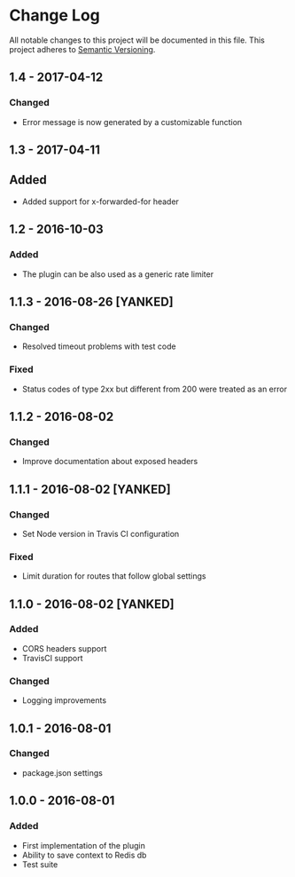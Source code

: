 # Change Log
All notable changes to this project will be documented in this file.
This project adheres to [Semantic Versioning](http://semver.org/).

## 1.4 - 2017-04-12

### Changed
- Error message is now generated by a customizable function

## 1.3 - 2017-04-11

## Added

- Added support for x-forwarded-for header

## 1.2 - 2016-10-03

### Added

- The plugin can be also used as a generic rate limiter

## 1.1.3 - 2016-08-26 [YANKED]

### Changed
- Resolved timeout problems with test code

### Fixed
- Status codes of type 2xx but different from 200 were treated as an error

## 1.1.2 - 2016-08-02

### Changed
- Improve documentation about exposed headers

## 1.1.1 - 2016-08-02 [YANKED]

### Changed
- Set Node version in Travis CI configuration

### Fixed

- Limit duration for routes that follow global settings

## 1.1.0 - 2016-08-02 [YANKED]

### Added
- CORS headers support
- TravisCI support

### Changed
- Logging improvements

## 1.0.1 - 2016-08-01

### Changed
- package.json settings

## 1.0.0 - 2016-08-01

### Added
- First implementation of the plugin
- Ability to save context to Redis db
- Test suite
